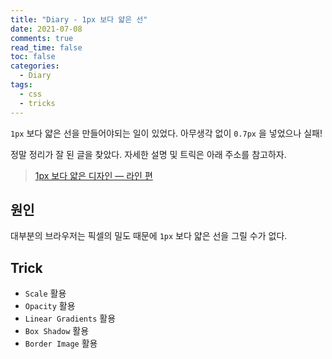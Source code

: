 ```yaml
---
title: "Diary - 1px 보다 얇은 선"
date: 2021-07-08
comments: true
read_time: false
toc: false
categories:
  - Diary
tags:
  - css
  - tricks
---
```


`1px` 보다 얇은 선을 만들어야되는 일이 있었다.
아무생각 없이 `0.7px` 을 넣었으나 실패!

정말 정리가 잘 된 글을 찾았다. 자세한 설명 및 트릭은 아래 주소를 참고하자.

> [1px 보다 얇은 디자인 — 라인 편](https://brunch.co.kr/@euid/6)

## 원인

대부분의 브라우저는 픽셀의 밀도 때문에 `1px` 보다 얇은 선을 그릴 수가 없다.

## Trick

- `Scale` 활용
- `Opacity` 활용
- `Linear Gradients` 활용
- `Box Shadow` 활용
- `Border Image` 활용
